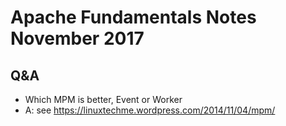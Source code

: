 # Apache Fundamentals Notes November 2017

## Q&A
* Which MPM is better, Event or Worker
* A: see https://linuxtechme.wordpress.com/2014/11/04/mpm/

